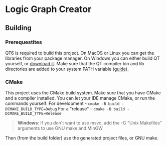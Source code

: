 # Logic Graph Creator
 
## Building
### Prerequestites
QT6 is required to build this project. On MacOS or Linux you can get the libraries from your package manager.
On Windows you can either build QT yourself, or [download it](https://www.qt.io/download-qt-installer). Make sure that the QT compiler bin and lib directories are added to your system PATH variable [(guide)](https://youtu.be/rnogAji_I5E?si=yG-h8Z5A5h3anPI3&t=97).

### CMake
This project uses the CMake build system. Make sure that you have CMake and a compiler installed. 
You can let your IDE manage CMake, or run the commands yourself:
For development - `cmake -B build -DCMAKE_BUILD_TYPE=Debug`
For a "release" - `cmake -B build -DCMAKE_BUILD_TYPE=Release`
> **Windows**: If you don't want to use msvc, add the -G "Unix Makefiles" arguments to use GNU make and MinGW

Then (from the build folder) use the generated project files, or GNU make.
